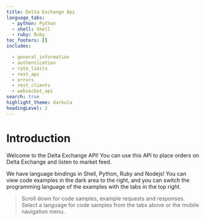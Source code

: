 ```yaml
---
title: Delta Exchange Api
language_tabs:
  - python: Python
  - shell: Shell
  - ruby: Ruby
toc_footers: []
includes:

  - general_information
  - authentication
  - rate_limits
  - rest_api
  - errors
  - rest_clients
  - websocket_api
search: true
highlight_theme: darkula
headingLevel: 2
---
```


# Introduction

Welcome to the Delta Exchange API! You can use this API to place orders on Delta Exchange and listen to market feed.

We have language bindings in Shell, Python, Ruby and Nodejs! You can view code examples in the dark area to the right, and you can switch the programming language of the examples with the tabs in the top right.

> Scroll down for code samples, example requests and responses. Select a language for code samples from the tabs above or the mobile navigation menu.
